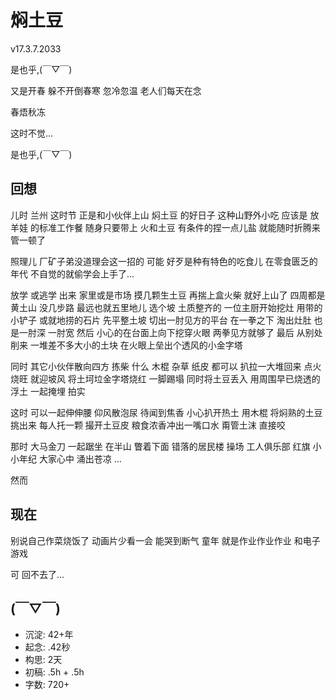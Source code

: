 # 焖土豆
v17.3.7.2033

是也乎,(￣▽￣)


又是开春 躲不开倒春寒
忽冷忽温 老人们每天在念

春焐秋冻

这时不觉…

是也乎,(￣▽￣)

## 回想
儿时 兰州 这时节
正是和小伙伴上山 焖土豆 的好日子
这种山野外小吃 应该是 放羊娃 的标准工作餐
随身只要带上 火和土豆 
有条件的捏一点儿盐
就能随时折腾来管一顿了

照理儿 厂矿子弟没道理会这一招的
可能 好歹是种有特色的吃食儿
在零食匮乏的年代
不自觉的就偷学会上手了...

放学 或逃学 出来
家里或是市场 摸几颗生土豆
再揣上盒火柴 就好上山了
四周都是黄土山 没几步路 最远也就五里地儿
选个坡 土质整齐的
一位主厨开始挖灶 用带的小铲子 或就地捞的石片
先平整土坡 切出一肘见方的平台
在一拳之下 淘出灶肚 也是一肘深 一肘宽
然后 小心的在台面上向下挖穿火眼 两拳见方就够了
最后 从别处削来 一堆差不多大小的土块
在火眼上垒出个透风的小金字塔

同时 其它小伙伴散向四方 拣柴
什么 木棍 杂草 纸皮 都可以 
扒拉一大堆回来
点火 烧旺 就迎坡风 将土坷垃金字塔烧红
一脚踢塌 
同时将土豆丢入 
用周围早已烧透的浮土
一起掩埋 拍实

这时 可以一起伸伸腰 仰风散泡尿
待闻到焦香
小心扒开热土
用木棍 将焖熟的土豆 挑出来
每人托一颗
撮开土豆皮 粮食浓香冲出一嘴口水
甭管土沫 直接咬

那时 大马金刀 一起踞坐 在半山
瞥着下面 错落的居民楼 操场 工人俱乐部 红旗
小小年纪 大家心中 涌出苍凉 …

然而
## 现在
别说自己作菜烧饭了
动画片少看一会 能哭到断气
童年 就是作业作业作业 和电子游戏

可 回不去了...


## (￣▽￣)

- 沉淀: 42+年
- 起念: .42秒
- 构思: 2天
- 初稿: .5h + .5h
- 字数: 720+
